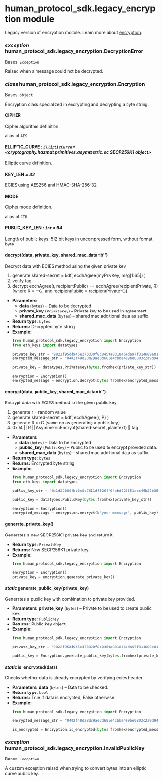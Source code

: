 # human_protocol_sdk.legacy_encryption module

Legacy version of encryption module.
Learn more about [encryption](human_protocol_sdk.encryption.md#human_protocol_sdk.encryption.Encryption).

### *exception* human_protocol_sdk.legacy_encryption.DecryptionError

Bases: `Exception`

Raised when a message could not be decrypted.

### *class* human_protocol_sdk.legacy_encryption.Encryption

Bases: `object`

Encryption class specialized in encrypting and decrypting a byte string.

#### CIPHER

Cipher algorithm definition.

alias of `AES`

#### ELLIPTIC_CURVE *: `EllipticCurve`* *= <cryptography.hazmat.primitives.asymmetric.ec.SECP256K1 object>*

Elliptic curve definition.

#### KEY_LEN *= 32*

ECIES using AES256 and HMAC-SHA-256-32

#### MODE

Cipher mode definition.

alias of `CTR`

#### PUBLIC_KEY_LEN *: `int`* *= 64*

Length of public keys: 512 bit keys in uncompressed form, without
format byte

#### decrypt(data, private_key, shared_mac_data=b'')

Decrypt data with ECIES method using the given private key
1) generate shared-secret = kdf( ecdhAgree(myPrivKey, msg[1:65]) )
2) verify tag
3) decrypt
ecdhAgree(r, recipientPublic) == ecdhAgree(recipientPrivate, R)
[where R = r\*G, and recipientPublic = recipientPrivate\*G]

* **Parameters:**
  * **data** (`bytes`) – Data to be decrypted
  * **private_key** (`PrivateKey`) – Private key to be used in agreement.
  * **shared_mac_data** (`bytes`) – shared mac additional data as suffix.
* **Return type:**
  `bytes`
* **Returns:**
  Decrypted byte string
* **Example:**
  ```python
  from human_protocol_sdk.legacy_encryption import Encryption
  from eth_keys import datatypes

  private_key_str = "9822f95dd945e373300f8c8459a831846eda97f314689e01f7cf5b8f1c2298b3"
  encrypted_message_str = "0402f48d28d29ae3d681e4cbbe499be0803c2a9d94534d0a4501ab79fd531183fbd837a021c1c117f47737e71c430b9d33915615f68c8dcb5e2f4e4dda4c9415d20a8b5fad9770b14067f2dd31a141a8a8da1f56eb2577715409dbf3c39b9bfa7b90c1acd838fe147c95f0e1ca9359a4cfd52367a73a6d6c548b492faa"

  private_key = datatypes.PrivateKey(bytes.fromhex(private_key_str))

  encryption = Encryption()
  encrypted_message = encryption.decrypt(bytes.fromhex(encrypted_message_str), private_key)
  ```

#### encrypt(data, public_key, shared_mac_data=b'')

Encrypt data with ECIES method to the given public key
1) generate r = random value
2) generate shared-secret = kdf( ecdhAgree(r, P) )
3) generate R = rG [same op as generating a public key]
4) 0x04 || R || AsymmetricEncrypt(shared-secret, plaintext) || tag

* **Parameters:**
  * **data** (`bytes`) – Data to be encrypted
  * **public_key** (`PublicKey`) – Public to be used to encrypt provided data.
  * **shared_mac_data** (`bytes`) – shared mac additional data as suffix.
* **Return type:**
  `bytes`
* **Returns:**
  Encrypted byte string
* **Example:**
  ```python
  from human_protocol_sdk.legacy_encryption import Encryption
  from eth_keys import datatypes

  public_key_str = "0a1d228684bc8c8c7611df3264f04ebd823651acc46b28b3574d2e69900d5e34f04a26cf13237fa42ab23245b58060c239b356b0a276f57e8de1234c7100fcf9"

  public_key = datatypes.PublicKey(bytes.fromhex(private_key_str))

  encryption = Encryption()
  encrypted_message = encryption.encrypt(b'your message', public_key)
  ```

#### generate_private_key()

Generates a new SECP256K1 private key and return it

* **Return type:**
  `PrivateKey`
* **Returns:**
  New SECP256K1 private key.
* **Example:**
  ```python
  from human_protocol_sdk.legacy_encryption import Encryption

  encryption = Encryption()
  private_key = encryption.generate_private_key()
  ```

#### *static* generate_public_key(private_key)

Generates a public key with combination to private key provided.

* **Parameters:**
  **private_key** (`bytes`) – Private to be used to create public key.
* **Return type:**
  `PublicKey`
* **Returns:**
  Public key object.
* **Example:**
  ```python
  from human_protocol_sdk.legacy_encryption import Encryption

  private_key_str = "9822f95dd945e373300f8c8459a831846eda97f314689e01f7cf5b8f1c2298b3"

  public_key = Encryption.generate_public_key(bytes.fromhex(private_key_str))
  ```

#### *static* is_encrypted(data)

Checks whether data is already encrypted by verifying ecies header.

* **Parameters:**
  **data** (`bytes`) – Data to be checked.
* **Return type:**
  `bool`
* **Returns:**
  True if data is encrypted, False otherwise.
* **Example:**
  ```python
  from human_protocol_sdk.legacy_encryption import Encryption

  encrypted_message_str = "0402f48d28d29ae3d681e4cbbe499be0803c2a9d94534d0a4501ab79fd531183fbd837a021c1c117f47737e71c430b9d33915615f68c8dcb5e2f4e4dda4c9415d20a8b5fad9770b14067f2dd31a141a8a8da1f56eb2577715409dbf3c39b9bfa7b90c1acd838fe147c95f0e1ca9359a4cfd52367a73a6d6c548b492faa"

  is_encrypted = Encryption.is_encrypted(bytes.fromhex(encrypted_message_str))
  ```

### *exception* human_protocol_sdk.legacy_encryption.InvalidPublicKey

Bases: `Exception`

A custom exception raised when trying to convert bytes
into an elliptic curve public key.

